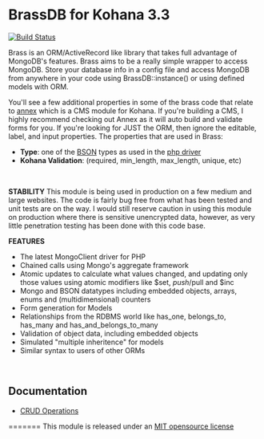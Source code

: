 # BrassDB for Kohana 3.3
[![Build Status](https://drone.io/github.com/thinkclay/KO3-Brass/status.png)](https://drone.io/github.com/thinkclay/KO3-Brass/latest)

Brass is an ORM/ActiveRecord like library that takes full advantage of MongoDB's features. Brass aims to be a really simple wrapper to access MongoDB. Store your database info in a config file and access MongoDB from anywhere in your code using BrassDB::instance() or using defined models with ORM.

You'll see a few additional properties in some of the brass code that relate to [annex](https://github.com/thinkclay/KO3-Annex) which is a CMS module for Kohana. If you're building a CMS, I highly recommend checking out Annex as it will auto build and validate forms for you. If you're looking for JUST the ORM, then ignore the editable, label, and input properties. The properties that are used in Brass:

* **Type**: one of the [BSON](http://bsonspec.org/) types as used in the [php driver](http://us2.php.net/manual/en/mongo.types.php)
* **Kohana Validation**: (required, min_length, max_length, unique, etc)

<br />

**STABILITY**
This module is being used in production on a few medium and large websites. The code is fairly bug free from what has been tested and unit tests are on the way. I would still reserve caution in using this module on production where there is sensitive unencrypted data, however, as very little penetration testing has been done with this code base.

**FEATURES**
* The latest MongoClient driver for PHP
* Chained calls using Mongo's aggregate framework
* Atomic updates to calculate what values changed, and updating only those values using atomic modifiers like $set, $push/$pull and $inc
* Mongo and BSON datatypes including embedded objects, arrays, enums and (multidimensional) counters
* Form generation for Models
* Relationships from the RDBMS world like has_one, belongs_to, has_many and has_and_belongs_to_many
* Validation of object data, including embedded objects
* Simulated "multiple inheritence" for models
* Similar syntax to users of other ORMs


<br />

## Documentation

* [CRUD Operations](https://github.com/thinkclay/KO3-Brass/wiki/CRUD-Operations)

=======
This module is released under an [MIT opensource license](http://opensource.org/licenses/MIT)

